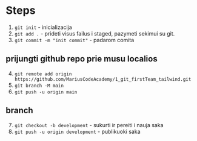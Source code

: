 # Steps

1. `git init` - inicializacija
2. `git add .` - prideti visus failus i staged, pazymeti sekimui su git.
3. `git commit -m "init commit"` - padarom comita

## prijungti github repo prie musu localios

4. `git remote add origin https://github.com/MariusCodeAcademy/1_git_firstTeam_tailwind.git`
5. `git branch -M main`
6. `git push -u origin main`

## branch

7. `git checkout -b development` - sukurti ir pereiti i nauja saka
8. `git push -u origin development` - publikuoki saka
